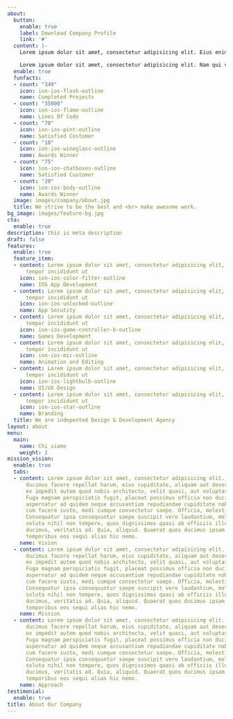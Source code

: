 ```yaml
---
about:
  button:
    enable: true
    label: Download Company Profile
    link: '#'
  content: |-
    Lorem ipsum dolor sit amet, consectetur adipisicing elit. Eius enim, accusantium repellat ex autem numquam iure officiis facere vitae itaque.

    Lorem ipsum dolor sit amet, consectetur adipisicing elit. Nam qui vel cupiditate exercitationem, ea fuga est velit nulla culpa modi quis iste tempora non, suscipit repellendus labore voluptatem dicta amet? Lorem ipsum dolor sit amet, consectetur adipisicing elit. Provident, neque!
  enable: true
  funfacts:
  - count: "349"
    icon: ion-ios-flask-outline
    name: Completed Projects
  - count: "35000"
    icon: ion-ios-flame-outline
    name: Lines Of Code
  - count: "70"
    icon: ion-ios-pint-outline
    name: Satisfied Customer
  - count: "10"
    icon: ion-ios-wineglass-outline
    name: Awards Winner
  - count: "75"
    icon: ion-ios-chatboxes-outline
    name: Satisfied Customer
  - count: "20"
    icon: ion-ios-body-outline
    name: Awards Winner
  image: images/company/about.jpg
  title: We strive to be the best and <br> make awesome work.
bg_image: images/feature-bg.jpg
cta:
  enable: true
description: this is meta description
draft: false
features:
  enable: true
  feature_item:
  - content: Lorem ipsum dolor sit amet, consectetur adipisicing elit, sed do eiusmod
      tempor incididunt ut
    icon: ion-ios-color-filter-outline
    name: IOS App Development
  - content: Lorem ipsum dolor sit amet, consectetur adipisicing elit, sed do eiusmod
      tempor incididunt ut
    icon: ion-ios-unlocked-outline
    name: App Secutity
  - content: Lorem ipsum dolor sit amet, consectetur adipisicing elit, sed do eiusmod
      tempor incididunt ut
    icon: ion-ios-game-controller-b-outline
    name: Games Development
  - content: Lorem ipsum dolor sit amet, consectetur adipisicing elit, sed do eiusmod
      tempor incididunt ut
    icon: ion-ios-mic-outline
    name: Animation and Editing
  - content: Lorem ipsum dolor sit amet, consectetur adipisicing elit, sed do eiusmod
      tempor incididunt ut
    icon: ion-ios-lightbulb-outline
    name: UI/UX Design
  - content: Lorem ipsum dolor sit amet, consectetur adipisicing elit, sed do eiusmod
      tempor incididunt ut
    icon: ion-ios-star-outline
    name: Branding
  title: We are indepented Design & Development Agency
layout: about
menu:
  main:
    name: Chi siamo
    weight: 2
mission_vision:
  enable: true
  tabs:
  - content: Lorem ipsum dolor sit amet, consectetur adipisicing elit. Inventore nobis
      ducimus facere repellat harum, eius cupiditate, aliquam aut deserunt. Nemo illo
      ex impedit autem quod nobis architecto, velit quasi, aut voluptas porro natus.
      Fuga magnam perspiciatis fugit, placeat possimus officia non ducimus voluptatum
      aspernatur ad quidem neque accusantium repudiandae cupiditate nobis corporis,
      cum facere iusto, modi cumque consectetur saepe. Officia, molestiae tempore!
      Consequatur ipsa consequuntur saepe suscipit vero laudantium, mollitia, quaerat
      soluta nihil non tempore, quos dignissimos quasi ab officiis illum numquam quibusdam
      ducimus, veritatis ad. Quia, aliquid. Quaerat quos ducimus ipsam amet minus
      temporibus eos sequi alias hic nemo.
    name: Vision
  - content: Lorem ipsum dolor sit amet, consectetur adipisicing elit. Inventore nobis
      ducimus facere repellat harum, eius cupiditate, aliquam aut deserunt. Nemo illo
      ex impedit autem quod nobis architecto, velit quasi, aut voluptas porro natus.
      Fuga magnam perspiciatis fugit, placeat possimus officia non ducimus voluptatum
      aspernatur ad quidem neque accusantium repudiandae cupiditate nobis corporis,
      cum facere iusto, modi cumque consectetur saepe. Officia, molestiae tempore!
      Consequatur ipsa consequuntur saepe suscipit vero laudantium, mollitia, quaerat
      soluta nihil non tempore, quos dignissimos quasi ab officiis illum numquam quibusdam
      ducimus, veritatis ad. Quia, aliquid. Quaerat quos ducimus ipsam amet minus
      temporibus eos sequi alias hic nemo.
    name: Mission
  - content: Lorem ipsum dolor sit amet, consectetur adipisicing elit. Inventore nobis
      ducimus facere repellat harum, eius cupiditate, aliquam aut deserunt. Nemo illo
      ex impedit autem quod nobis architecto, velit quasi, aut voluptas porro natus.
      Fuga magnam perspiciatis fugit, placeat possimus officia non ducimus voluptatum
      aspernatur ad quidem neque accusantium repudiandae cupiditate nobis corporis,
      cum facere iusto, modi cumque consectetur saepe. Officia, molestiae tempore!
      Consequatur ipsa consequuntur saepe suscipit vero laudantium, mollitia, quaerat
      soluta nihil non tempore, quos dignissimos quasi ab officiis illum numquam quibusdam
      ducimus, veritatis ad. Quia, aliquid. Quaerat quos ducimus ipsam amet minus
      temporibus eos sequi alias hic nemo.
    name: Approach
testimonial:
  enable: true
title: About Our Company
---
```


